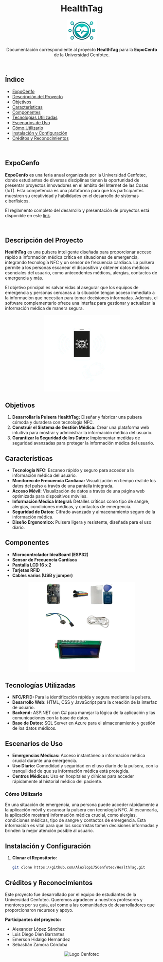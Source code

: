 <div align="center">
<h1> 
  HealthTag
</h1>
<p align="center"> 
  <img src="Imagenes/logoSoloImagen.png" alt="HealthTag Logo" width="100" />
</p>

Documentación correspondiente al proyecto **HealthTag** para la **ExpoCenfo** de la Universidad Cenfotec.
</div>

<br/>

## Índice
- [ExpoCenfo](#expocenfo)
- [Descripción del Proyecto](#descripción-del-proyecto)
- [Objetivos](#objetivos)
- [Características](#características)
- [Componentes](#componentes)
- [Tecnologías Utilizadas](#tecnologías-utilizadas)
- [Escenarios de Uso](#escenarios-de-uso)
- [Cómo Utilizarlo](#cómo-utilizarlo)
- [Instalación y Configuración](#instalación-y-configuración)
- [Créditos y Reconocimientos](#créditos-y-reconocimientos)

<br/>

## ExpoCenfo

**ExpoCenfo** es una feria anual organizada por la Universidad Cenfotec, donde estudiantes de diversas disciplinas tienen la oportunidad de presentar proyectos innovadores en el ámbito del Internet de las Cosas (IoT). Esta competencia es una plataforma para que los participantes muestren su creatividad y habilidades en el desarrollo de sistemas ciberfísicos.

El reglamento completo del desarrollo y presentación de proyectos está disponible en este [link](https://ucenfotec.ac.cr/expocenfo/).

<br/>

## Descripción del Proyecto

**HealthTag** es una pulsera inteligente diseñada para proporcionar acceso rápido a información médica crítica en situaciones de emergencia, integrando tecnología NFC y un sensor de frecuencia cardíaca. La pulsera permite a los personas escanear el dispositivo y obtener datos médicos esenciales del usuario, como antecedentes médicos, alergias, contactos de emergencia y más.

El objetivo principal es salvar vidas al asegurar que los equipos de emergencia y personas cercanas a la situación tengan acceso inmediato a la información que necesitan para tomar decisiones informadas. Además, el software complementario ofrece una interfaz para gestionar y actualizar la información médica de manera segura.

<p align="center"> 
  <img src="Imagenes/Scan.png" alt="HealthTag Scan" width="250"/>
</p>

## Objetivos

1. **Desarrollar la Pulsera HealthTag:** Diseñar y fabricar una pulsera cómoda y duradera con tecnología NFC.
2. **Construir el Sistema de Gestión Médica:** Crear una plataforma web intuitiva para mostrar y administrar la información médica del usuario.
3. **Garantizar la Seguridad de los Datos:** Implementar medidas de seguridad avanzadas para proteger la información médica del usuario.

## Características

- **Tecnología NFC:** Escaneo rápido y seguro para acceder a la información médica del usuario.
- **Monitoreo de Frecuencia Cardíaca:** Visualización en tiempo real de los datos del pulso a través de una pantalla integrada.
- **Acceso Móvil:** Visualización de datos a través de una página web optimizada para dispositivos móviles.
- **Información Médica Integral:** Detalles críticos como tipo de sangre, alergias, condiciones médicas, y contactos de emergencia.
- **Seguridad de Datos:** Cifrado avanzado y almacenamiento seguro de la información médica.
- **Diseño Ergonomico:** Pulsera ligera y resistente, diseñada para el uso diario.

## Componentes

- **Microcontrolador IdeaBoard (ESP32)**
- **Sensor de Frecuencia Cardíaca**
- **Pantalla LCD 16 x 2**
- **Tarjetas RFID**
- **Cables varios (USB y jumper)**

<p align="center"> 
  <img src="Imagenes/Componentes.png" alt="Componentes HealthTag" width="350"/>
</p>

## Tecnologías Utilizadas

- **NFC/RFID:** Para la identificación rápida y segura mediante la pulsera.
- **Desarrollo Web:** HTML, CSS y JavaScript para la creación de la interfaz de usuario.
- **Backend:** ASP.NET con C# para manejar la lógica de la aplicación y las comunicaciones con la base de datos.
- **Base de Datos:** SQL Server en Azure para el almacenamiento y gestión de los datos médicos.

## Escenarios de Uso

- **Emergencias Médicas:** Acceso instantáneo a información médica crucial durante una emergencia.
- **Uso Diario:** Comodidad y seguridad en el uso diario de la pulsera, con la tranquilidad de que su información médica está protegida.
- **Centros Médicos:** Uso en hospitales y clínicas para acceder rápidamente al historial médico del paciente.

### Cómo Utilizarlo

En una situación de emergencia, una persona puede acceder rápidamente a la aplicación móvil y escanear la pulsera con tecnología NFC. Al escanearla, la aplicación mostrará información médica crucial, como alergias, condiciones médicas, tipo de sangre y contactos de emergencia. Esta información es vital para que los socorristas tomen decisiones informadas y brinden la mejor atención posible al usuario.


## Instalación y Configuración

1. **Clonar el Repositorio:**
   ```bash
   git clone https://github.com/Alexlop175Cenfotec/HealthTag.git

## Créditos y Reconocimientos

Este proyecto fue desarrollado por el equipo de estudiantes de la Universidad Cenfotec. Queremos agradecer a nuestros profesores y mentores por su guía, así como a las comunidades de desarrolladores que proporcionaron recursos y apoyo.

**Participantes del proyecto:**
- Alexander López Sánchez
- Luis Diego Dien Barrantes
- Emerson Hidalgo Hernández
- Sebastián Zamora Córdoba

<p align="center"> 
  <img src="Imagenes/LogoCenfotec.png" alt="Logo Cenfotec" width="150" />
</p>
